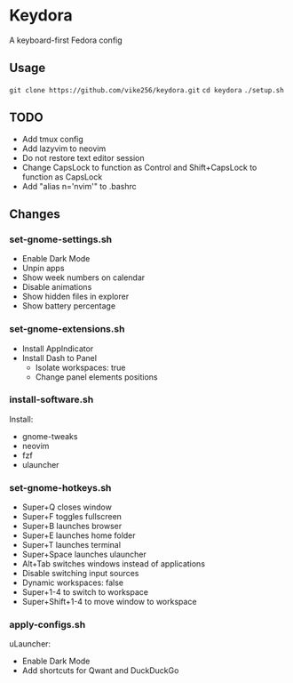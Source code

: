 # Keydora
A keyboard-first Fedora config

## Usage
`git clone https://github.com/vike256/keydora.git`
`cd keydora`
`./setup.sh`

## TODO

- Add tmux config
- Add lazyvim to neovim
- Do not restore text editor session
- Change CapsLock to function as Control and Shift+CapsLock to function as CapsLock
- Add "alias n='nvim'" to .bashrc

## Changes

### set-gnome-settings.sh
- Enable Dark Mode
- Unpin apps
- Show week numbers on calendar
- Disable animations
- Show hidden files in explorer
- Show battery percentage

### set-gnome-extensions.sh
- Install AppIndicator
- Install Dash to Panel
  - Isolate workspaces: true
  - Change panel elements positions

### install-software.sh
Install:
- gnome-tweaks
- neovim
- fzf
- ulauncher

### set-gnome-hotkeys.sh
- Super+Q closes window
- Super+F toggles fullscreen
- Super+B launches browser
- Super+E launches home folder
- Super+T launches terminal
- Super+Space launches ulauncher
- Alt+Tab switches windows instead of applications
- Disable switching input sources
- Dynamic workspaces: false
- Super+1-4 to switch to workspace
- Super+Shift+1-4 to move window to workspace

### apply-configs.sh
uLauncher:
- Enable Dark Mode
- Add shortcuts for Qwant and DuckDuckGo
